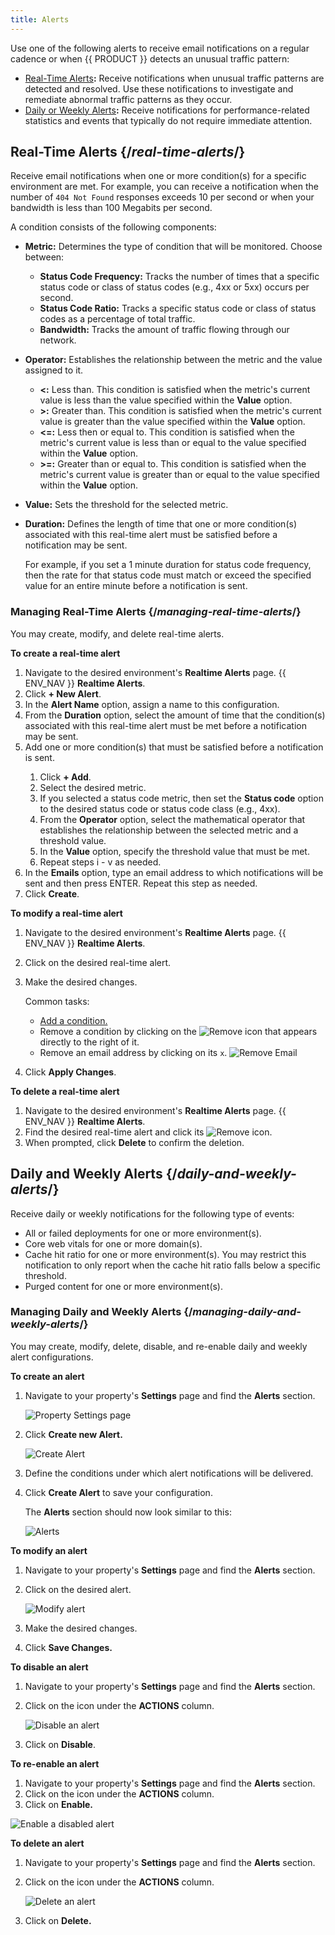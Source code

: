 ```yaml
---
title: Alerts
---
```


Use one of the following alerts to receive email notifications on a regular cadence or when {{ PRODUCT }} detects an  unusual traffic pattern: 

-   [Real-Time Alerts](#real-time-alerts)**:** Receive notifications when unusual traffic patterns are detected and resolved. Use these notifications to investigate and remediate abnormal traffic patterns as they occur.
-   [Daily or Weekly Alerts](#daily-and-weekly-alerts)**:** Receive notifications for performance-related statistics and events that typically do not require immediate attention. 

## Real-Time Alerts {/*real-time-alerts*/}

Receive email notifications when one or more condition(s) for a specific environment are met. For example, you can receive a notification when the number of `404 Not Found` responses exceeds 10 per second or when your bandwidth is less than 100 Megabits per second.

A condition consists of the following components:

-   **Metric:** Determines the type of condition that will be monitored. Choose between:
    -   **Status Code Frequency:** Tracks the number of times that a specific status code or class of status codes (e.g., 4xx or 5xx) occurs per second.
    -   **Status Code Ratio:** Tracks a specific status code or class of status codes as a percentage of total traffic.
    -   **Bandwidth:** Tracks the amount of traffic flowing through our network. 
-   **Operator:** Establishes the relationship between the metric and the value assigned to it. 
    -   **\<:** Less than. This condition is satisfied when the metric's current value is less than the value specified within the **Value** option.
    -   **>:** Greater than. This condition is satisfied when the metric's current value is greater than the value specified within the **Value** option.
    -   **\<=:** Less then or equal to. This condition is satisfied when the metric's current value is less than or equal to the value specified within the **Value** option.
    -   **>=:** Greater than or equal to. This condition is satisfied when the metric's current value is greater than or equal to the value specified within the **Value** option.
-   **Value:** Sets the threshold for the selected metric.
-   **Duration:** Defines the length of time that one or more condition(s) associated with this real-time alert must be satisfied before a notification may be sent.

    For example, if you set a 1 minute duration for status code frequency, then the rate for that status code must match or exceed the specified value for an entire minute before a notification is sent. 

### Managing Real-Time Alerts {/*managing-real-time-alerts*/}

You may create, modify, and delete real-time alerts. 

**To create a real-time alert**

1.  Navigate to the desired environment's **Realtime Alerts** page.
    {{ ENV_NAV }} **Realtime Alerts**.
2.  Click **+ New Alert**.
3.  In the **Alert Name** option, assign a name to this configuration.
4.  From the **Duration** option, select the amount of time that the condition(s) associated with this real-time alert must be met before a notification may be sent.
5.  <a id="add-condition" />Add one or more condition(s) that must be satisfied before a notification is sent.
    1.  Click **+ Add**.
    2.  Select the desired metric. 
    3.  If you selected a status code metric, then set the **Status code** option to the desired status code or status code class (e.g., 4xx).
    4.  From the **Operator** option, select the mathematical operator that establishes the relationship between the selected metric and a threshold value.
    5.  In the **Value** option, specify the threshold value that must be met.
    6.  Repeat steps i - v as needed.
6.  In the **Emails** option, type an email address to which notifications will be sent and then press ENTER. Repeat this step as needed.
7.  Click **Create**.

**To modify a real-time alert**
1.  Navigate to the desired environment's **Realtime Alerts** page.
    {{ ENV_NAV }} **Realtime Alerts**.
2.  Click on the desired real-time alert.
3.  Make the desired changes.

    Common tasks:
    -   [Add a condition.](#add-condition)
    -   Remove a condition by clicking on the <Image inline src="/images/v7/icons/remove-2.png" alt="Remove" /> icon that appears directly to the right of it.
    -   Remove an email address by clicking on its `x`. 
        ![Remove Email](/images/v7/basics/remove-email.png)

4.  Click **Apply Changes**.

**To delete a real-time alert**
1.  Navigate to the desired environment's **Realtime Alerts** page.
    {{ ENV_NAV }} **Realtime Alerts**.
2.  Find the desired real-time alert and click its <Image inline src="/images/v7/icons/delete.png" alt="Remove" /> icon.
3.  When prompted, click **Delete** to confirm the deletion.

## Daily and Weekly Alerts {/*daily-and-weekly-alerts*/}

Receive daily or weekly notifications for the following type of events:

-   All or failed deployments for one or more environment(s). 
-   Core web vitals for one or more domain(s).
-   Cache hit ratio for one or more environment(s). You may restrict this notification to only report when the cache hit ratio falls below a specific threshold.
-   Purged content for one or more environment(s).

### Managing Daily and Weekly Alerts {/*managing-daily-and-weekly-alerts*/}

You may create, modify, delete, disable, and re-enable daily and weekly alert configurations. 

**To create an alert**

1. Navigate to your property's **Settings** page and find the **Alerts** section.

   ![Property Settings page](/images/v7/basics/alerts-nav.png?width=550)

2. Click **Create new Alert.**

   ![Create Alert](/images/v7/basics/create-alert.png?width=550)
3. Define the conditions under which alert notifications will be delivered.
4. Click **Create Alert** to save your configuration.

   The **Alerts** section should now look similar to this:
   
   ![Alerts](/images/v7/basics/alerts.png?width=550)

**To modify an alert**

1. Navigate to your property's **Settings** page and find the **Alerts** section.
2. Click on the desired alert. 

   ![Modify alert](/images/v7/basics/modify-alert.png?width=550)
   
3. Make the desired changes.
4. Click **Save Changes.**

**To disable an alert**

1. Navigate to your property's **Settings** page and find the **Alerts** section.
2. Click on the <GoKebabVertical className="inline-icon"/> icon under the **ACTIONS** column.

   ![Disable an alert](/images/v7/basics/disable-alert.png?width=550)
   
3. Click on **Disable**.

**To re-enable an alert**

1. Navigate to your property's **Settings** page and find the **Alerts** section.
2. Click on the <GoKebabVertical className="inline-icon"/> icon under the **ACTIONS** column.
3. Click on **Enable.**

![Enable a disabled alert](/images/v7/basics/enable-alert.png?width=550)

**To delete an alert**

1. Navigate to your property's **Settings** page and find the **Alerts** section.
2. Click on the <GoKebabVertical className="inline-icon"/> icon under the **ACTIONS** column.

   ![Delete an alert](/images/v7/basics/delete-alert.png?width=550)
   
3. Click on **Delete.**
